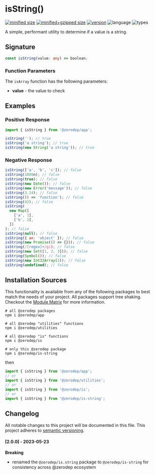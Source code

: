# isString()

[![minified size](https://img.shields.io/bundlephobia/min/@zerodep/is-string?style=flat-square&color=blue)](https://bundlephobia.com/package/@zerodep/is-string)
[![minified+gzipped size](https://img.shields.io/bundlephobia/minzip/@zerodep/is-string?style=flat-square&color=blue)](https://bundlephobia.com/package/@zerodep/is-string)
[![version](https://img.shields.io/npm/v/@zerodep/is-string?style=flat-square&color=blue)](https://www.npmjs.com/package/@zerodep/is-string)
![language](https://img.shields.io/badge/typescript-100%25-blue?style=flat-square)
![types](https://img.shields.io/badge/types-included-blue?style=flat-square)

A simple, performant utility to determine if a value is a string.

## Signature

```typescript
const isString(value: any) => boolean;
```

### Function Parameters

The `isArray` function has the following parameters:

- **value** - the value to check

## Examples

### Positive Response

```javascript
import { isString } from '@zerodep/app';

isString(''); // true
isString('a string'); // true
isString(new String('a string')); // true
```

### Negative Response

```javascript
isString(['a', 'b', 'c']); // false
isString(1000n); // false
isString(true); // false
isString(new Date()); // false
isString(new Error('message')); // false
isString(3.14); // false
isString(() => 'function'); // false
isString(42); // false
isString(
  new Map([
    ['a', 1],
    ['b', 2],
  ])
); // false
isString(null); // false
isString({ an: 'object' }); // false
isString(new Promise(() => {})); // false
isString(/[regex]+/gi); // false
isString(new Set([1, 2, 3])); // false
isString(Symbol()); // false
isString(new Int32Array(2)); // false
isString(undefined); // false
```

## Installation Sources

This functionality is available from any of the following packages to best match the needs of your project. All packages support tree shaking. Checkout the [Module Matrix](/) for more information.

```shell
# all @zerodep packages
npm i @zerodep/app

# all @zerodep "utilities" functions
npm i @zerodep/utilities

# all @zerodep "is" functions
npm i @zerodep/is

# only this @zerodep package
npm i @zerodep/is-string
```

then

```javascript
import { isString } from '@zerodep/app';
// or
import { isString } from '@zerodep/utilities';
// or
import { isString } from '@zerodep/is';
// or
import { isString } from '@zerodep/is-string';
```

## Changelog

All notable changes to this project will be documented in this file. This project adheres to [semantic versioning](https://semver.org/spec/v2.0.0.html).

#### [2.0.0] - 2023-05-23

**Breaking**

- renamed the `@zerodep/is.string` package to `@zerodep/is-string` for consistency across @zerodep ecosystem
